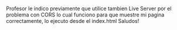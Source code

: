 Profesor le indico previamente que utilice tambien Live Server por el problema con CORS lo cual funciono para que muestre mi pagina correctamente, lo ejecuto desde el index.html
Saludos!